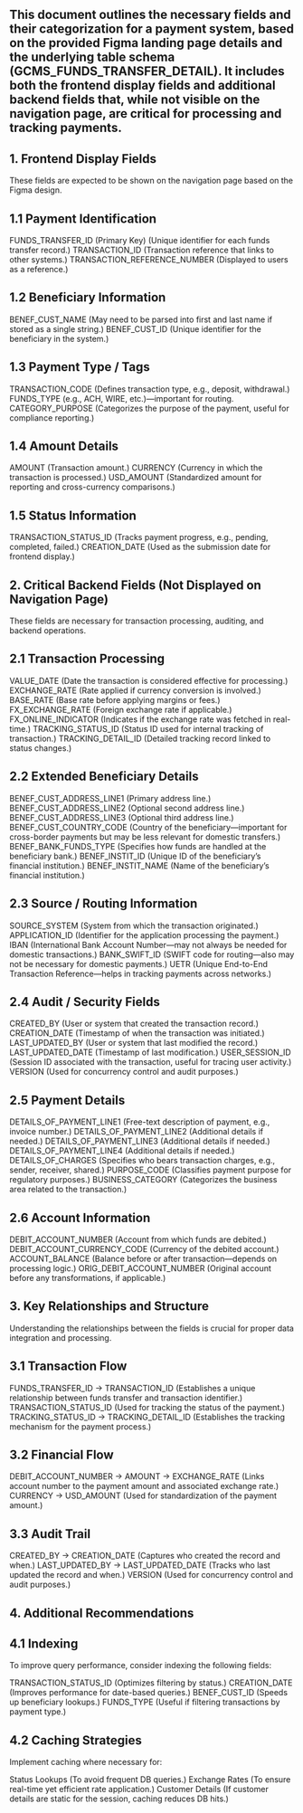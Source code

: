 ## This document outlines the necessary fields and their categorization for a payment system, based on the provided Figma landing page details and the underlying table schema (GCMS_FUNDS_TRANSFER_DETAIL). It includes both the frontend display fields and additional backend fields that, while not visible on the navigation page, are critical for processing and tracking payments.

## 1. Frontend Display Fields
These fields are expected to be shown on the navigation page based on the Figma design.

## 1.1 Payment Identification
FUNDS_TRANSFER_ID (Primary Key) (Unique identifier for each funds transfer record.)
TRANSACTION_ID (Transaction reference that links to other systems.)
TRANSACTION_REFERENCE_NUMBER (Displayed to users as a reference.)
## 1.2 Beneficiary Information
BENEF_CUST_NAME (May need to be parsed into first and last name if stored as a single string.)
BENEF_CUST_ID (Unique identifier for the beneficiary in the system.)
## 1.3 Payment Type / Tags
TRANSACTION_CODE (Defines transaction type, e.g., deposit, withdrawal.)
FUNDS_TYPE (e.g., ACH, WIRE, etc.)—important for routing.
CATEGORY_PURPOSE (Categorizes the purpose of the payment, useful for compliance reporting.)
## 1.4 Amount Details
AMOUNT (Transaction amount.)
CURRENCY (Currency in which the transaction is processed.)
USD_AMOUNT (Standardized amount for reporting and cross-currency comparisons.)
## 1.5 Status Information
TRANSACTION_STATUS_ID (Tracks payment progress, e.g., pending, completed, failed.)
CREATION_DATE (Used as the submission date for frontend display.)
## 2. Critical Backend Fields (Not Displayed on Navigation Page)
These fields are necessary for transaction processing, auditing, and backend operations.

## 2.1 Transaction Processing
VALUE_DATE (Date the transaction is considered effective for processing.)
EXCHANGE_RATE (Rate applied if currency conversion is involved.)
BASE_RATE (Base rate before applying margins or fees.)
FX_EXCHANGE_RATE (Foreign exchange rate if applicable.)
FX_ONLINE_INDICATOR (Indicates if the exchange rate was fetched in real-time.)
TRACKING_STATUS_ID (Status ID used for internal tracking of transaction.)
TRACKING_DETAIL_ID (Detailed tracking record linked to status changes.)
## 2.2 Extended Beneficiary Details
BENEF_CUST_ADDRESS_LINE1 (Primary address line.)
BENEF_CUST_ADDRESS_LINE2 (Optional second address line.)
BENEF_CUST_ADDRESS_LINE3 (Optional third address line.)
BENEF_CUST_COUNTRY_CODE (Country of the beneficiary—important for cross-border payments but may be less relevant for domestic transfers.)
BENEF_BANK_FUNDS_TYPE (Specifies how funds are handled at the beneficiary bank.)
BENEF_INSTIT_ID (Unique ID of the beneficiary’s financial institution.)
BENEF_INSTIT_NAME (Name of the beneficiary’s financial institution.)
## 2.3 Source / Routing Information
SOURCE_SYSTEM (System from which the transaction originated.)
APPLICATION_ID (Identifier for the application processing the payment.)
IBAN (International Bank Account Number—may not always be needed for domestic transactions.)
BANK_SWIFT_ID (SWIFT code for routing—also may not be necessary for domestic payments.)
UETR (Unique End-to-End Transaction Reference—helps in tracking payments across networks.)
## 2.4 Audit / Security Fields
CREATED_BY (User or system that created the transaction record.)
CREATION_DATE (Timestamp of when the transaction was initiated.)
LAST_UPDATED_BY (User or system that last modified the record.)
LAST_UPDATED_DATE (Timestamp of last modification.)
USER_SESSION_ID (Session ID associated with the transaction, useful for tracing user activity.)
VERSION (Used for concurrency control and audit purposes.)
## 2.5 Payment Details
DETAILS_OF_PAYMENT_LINE1 (Free-text description of payment, e.g., invoice number.)
DETAILS_OF_PAYMENT_LINE2 (Additional details if needed.)
DETAILS_OF_PAYMENT_LINE3 (Additional details if needed.)
DETAILS_OF_PAYMENT_LINE4 (Additional details if needed.)
DETAILS_OF_CHARGES (Specifies who bears transaction charges, e.g., sender, receiver, shared.)
PURPOSE_CODE (Classifies payment purpose for regulatory purposes.)
BUSINESS_CATEGORY (Categorizes the business area related to the transaction.)
## 2.6 Account Information
DEBIT_ACCOUNT_NUMBER (Account from which funds are debited.)
DEBIT_ACCOUNT_CURRENCY_CODE (Currency of the debited account.)
ACCOUNT_BALANCE (Balance before or after transaction—depends on processing logic.)
ORIG_DEBIT_ACCOUNT_NUMBER (Original account before any transformations, if applicable.)
## 3. Key Relationships and Structure
Understanding the relationships between the fields is crucial for proper data integration and processing.

## 3.1 Transaction Flow
FUNDS_TRANSFER_ID → TRANSACTION_ID (Establishes a unique relationship between funds transfer and transaction identifier.)
TRANSACTION_STATUS_ID (Used for tracking the status of the payment.)
TRACKING_STATUS_ID → TRACKING_DETAIL_ID (Establishes the tracking mechanism for the payment process.)
## 3.2 Financial Flow
DEBIT_ACCOUNT_NUMBER → AMOUNT → EXCHANGE_RATE (Links account number to the payment amount and associated exchange rate.)
CURRENCY → USD_AMOUNT (Used for standardization of the payment amount.)
## 3.3 Audit Trail
CREATED_BY → CREATION_DATE (Captures who created the record and when.)
LAST_UPDATED_BY → LAST_UPDATED_DATE (Tracks who last updated the record and when.)
VERSION (Used for concurrency control and audit purposes.)
## 4. Additional Recommendations
## 4.1 Indexing
To improve query performance, consider indexing the following fields:

TRANSACTION_STATUS_ID (Optimizes filtering by status.)
CREATION_DATE (Improves performance for date-based queries.)
BENEF_CUST_ID (Speeds up beneficiary lookups.)
FUNDS_TYPE (Useful if filtering transactions by payment type.)
## 4.2 Caching Strategies
Implement caching where necessary for:

Status Lookups (To avoid frequent DB queries.)
Exchange Rates (To ensure real-time yet efficient rate application.)
Customer Details (If customer details are static for the session, caching reduces DB hits.)
